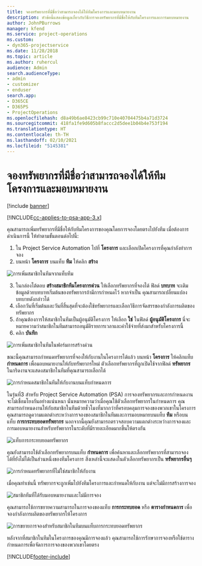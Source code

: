```yaml
---
title: จองทรัพยากรที่มีชื่อว่าสามารถจองได้ให้ทีมโครงการและมอบหมายงาน
description: หัวข้อนี้แสดงข้อมูลเกี่ยวกับวิธีการจองทรัพยากรที่มีชื่อให้กับทีมโครงการและการมอบหมายงาน
author: JohnPBurrows
manager: kfend
ms.service: project-operations
ms.custom:
- dyn365-projectservice
ms.date: 11/28/2018
ms.topic: article
ms.author: ruhercul
audience: Admin
search.audienceType:
- admin
- customizer
- enduser
search.app:
- D365CE
- D365PS
- ProjectOperations
ms.openlocfilehash: d8a49b6ae8423cb99c710e40704475b4a71d3724
ms.sourcegitcommit: 418fa1fe9d605b8faccc2d5dee1b04b4e753f194
ms.translationtype: HT
ms.contentlocale: th-TH
ms.lasthandoff: 02/10/2021
ms.locfileid: "5145381"
---
```

# <a name="book-named-bookable-resources-to-a-project-team-and-assign-tasks"></a>จองทรัพยากรที่มีชื่อว่าสามารถจองได้ให้ทีมโครงการและมอบหมายงาน 

[!include [banner](../includes/psa-now-project-operations.md)]

[!INCLUDE[cc-applies-to-psa-app-3.x](../includes/cc-applies-to-psa-app-3x.md)]

คุณสามารถเพิ่มทรัพยากรที่มีชื่อให้กับทีมโครงการของคุณโดยการจองโดยตรงไปยังทีม เมื่อต้องการดำเนินการนี้ ให้ทำตามขั้นตอนต่อไปนี้:

1. ใน Project Service Automation ไปที่ **โครงการ** และเลือกเปิดโครงการที่คุณกำลังทำการจอง
2. บนหน้า **โครงการ** บนแท็บ **ทีม** ให้คลิก **สร้าง** 

![การเพิ่มสมาชิกในทีมจากแท็บทีม](media/RM-how-to-1.png)

3. ในกล่องโต้ตอบ **สร้างสมาชิกทีมโครงการด่วน** ให้เลือกทรัพยากรที่จองได้ ฟิลด์ **บทบาท** จะเติมข้อมูลด้วยบทบาทเริ่มต้นของทรัพยากรถ้ามีการกำหนดไว้ หากจำเป็น คุณสามารถเปลี่ยนแปลงบทบาทดังกล่าวได้ 
4. เลือกวันที่เริ่มต้นและวันที่สิ้นสุดที่จะต้องใช้ทรัพยากรและเลือกวิธีการจัดสรรของกำลังการผลิตของทรัพยากร 
5. ถ้าคุณต้องการให้สมาชิกในทีมเป็นผู้อนุมัติโครงการ ให้เลือก **ใช่** ในฟิลด์ **ผู้อนุมัติโครงการ** นี่จะหมายความว่าสมาชิกในทีมสามารถอนุมัติรายการเวลาและค่าใช้จ่ายที่ส่งมาสำหรับโครงการนี้ 
6. คลิก **บันทึก**

![การเพิ่มสมาชิกในทีมในฟอร์มการสร้างด่วน](media/RM-how-to-2.png)


ขณะนี้คุณสามารถกำหนดทรัพยากรที่จองให้กับงานในโครงการได้แล้ว บนหน้า **โครงการ** ให้คลิกแท็บ **กำหนดการ** เพื่อมอบหมายงานให้กับทรัพยากรใหม่ ตัวเลือกทรัพยากรที่ถูกเปิดใช้จากฟิลด์ **ทรัพยากร** ในกริดงานจะแสดงสมาชิกในทีมที่คุณสามารถเลือกได้

![การกำหนดสมาชิกในทีมให้กับงานบนแท็บกำหนดการ](media/RM-how-to-3.png)

ในรุ่นที่3 สำหรับ Project Service Automation (PSA) การจองทรัพยากรและการกำหนดงานจะไม่เชื่อมโยงกันอย่างแน่นหนา นั่นหมายความว่าเมื่อคุณใช้ตัวเลือกทรัพยากรในกำหนดการ คุณสามารถกำหนดงานให้กับสมาชิกในทีมด้วยชั่วโมงที่มากกว่าที่ครอบคลุมการจองของพวกเขาในโครงการ
คุณสามารถดูความแตกต่างระหว่างการจองของสมาชิกในทีมและการมอบหมายบนแท็บ **ทีม** หรือบนแท็บ **การกระทบยอดทรัพยากร** นอกจากนี้คุณยังสามารถตรวจสอบความแตกต่างระหว่างการจองและการมอบหมายงานสำหรับทรัพยากรในระดับที่มีรายละเอียดมากขึ้นให้ตรงกัน

![แท็บการกระทบยอดทรัพยากร](media/RM-how-to-4.png)

คุณยังสามารถใช้ตัวเลือกทรัพยากรบนแท็บ **กำหนดการ** เพื่อค้นหาและเลือกทรัพยากรที่สามารถจองได้ที่ยังไม่ได้เป็นส่วนหนึ่งของทีมโครงการ สิ่งเหล่านี้จะแสดงในตัวเลือกทรัพยากรเป็น **ทรัพยากรอื่นๆ**

![การกำหนดทรัพยากรที่ไม่ใช่สมาชิกให้กับงาน](media/RM-how-to-5.png)

เมื่อคุณทำเช่นนี้ ทรัพยากรจะถูกเพิ่มไปยังทีมโครงการและกำหนดให้กับงาน แต่จะไม่มีการสร้างการจอง

![สมาชิกทีมที่ได้รับมอบหมายงานและไม่มีการจอง](media/RM-how-to-6.png)

คุณสามารถใช้การขยายความสามารถในการจองของแท็บ **การกระทบยอด** หรือ **ตารางกำหนดการ** เพื่อจองกำลังการผลิตของทรัพยากรให้โครงการ

![การขยายการจองสำหรับสมาชิกในทีมบนแท็บการกระทบยอดทรัพยากร](media/RM-how-to-7.png)

หลังจากที่สมาชิกในทีมในโครงการของคุณมีการจองแล้ว คุณสามารถใช้การรักษาการจองหรือใช้ตารางกำหนดการเพื่อจัดการการจองของพวกเขาโดยตรง


[!INCLUDE[footer-include](../includes/footer-banner.md)]